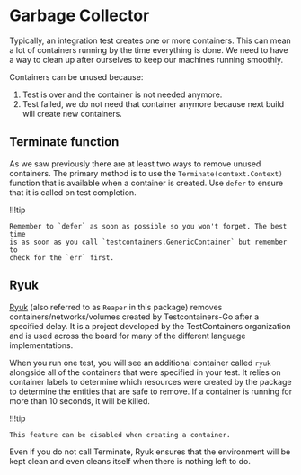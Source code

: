 # Garbage Collector

Typically, an integration test creates one or more containers. This can mean a
lot of containers running by the time everything is done. We need to have a way
to clean up after ourselves to keep our machines running smoothly.

Containers can be unused because:

1. Test is over and the container is not needed anymore.
2. Test failed, we do not need that container anymore because next build will
   create new containers.

## Terminate function

As we saw previously there are at least two ways to remove unused containers.
The primary method is to use the `Terminate(context.Context)` function that is
available when a container is created. Use `defer` to ensure that it is called
on test completion.

!!!tip

    Remember to `defer` as soon as possible so you won't forget. The best time
    is as soon as you call `testcontainers.GenericContainer` but remember to
    check for the `err` first.

## Ryuk

[Ryuk](https://github.com/testcontainers/moby-ryuk) (also referred to as
`Reaper` in this package) removes containers/networks/volumes created by
Testcontainers-Go after a specified delay. It is a project developed by the
TestContainers organization and is used across the board for many of the
different language implementations.

When you run one test, you will see an additional container called `ryuk`
alongside all of the containers that were specified in your test. It relies on
container labels to determine which resources were created by the package
to determine the entities that are safe to remove. If a container is running
for more than 10 seconds, it will be killed.

!!!tip

    This feature can be disabled when creating a container.

Even if you do not call Terminate, Ryuk ensures that the environment will be
kept clean and even cleans itself when there is nothing left to do.
